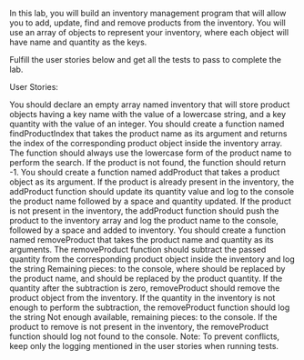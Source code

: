 In this lab, you will build an inventory management program that will allow you to add, update, find and remove products from the inventory. You will use an array of objects to represent your inventory, where each object will have name and quantity as the keys.

Fulfill the user stories below and get all the tests to pass to complete the lab.

User Stories:

You should declare an empty array named inventory that will store product objects having a key name with the value of a lowercase string, and a key quantity with the value of an integer.
You should create a function named findProductIndex that takes the product name as its argument and returns the index of the corresponding product object inside the inventory array. The function should always use the lowercase form of the product name to perform the search. If the product is not found, the function should return -1.
You should create a function named addProduct that takes a product object as its argument.
If the product is already present in the inventory, the addProduct function should update its quantity value and log to the console the product name followed by a space and quantity updated.
If the product is not present in the inventory, the addProduct function should push the product to the inventory array and log the product name to the console, followed by a space and added to inventory.
You should create a function named removeProduct that takes the product name and quantity as its arguments.
The removeProduct function should subtract the passed quantity from the corresponding product object inside the inventory and log the string Remaining <product-name> pieces: <product-quantity> to the console, where <product-name> should be replaced by the product name, and <product-quantity> should be replaced by the product quantity.
If the quantity after the subtraction is zero, removeProduct should remove the product object from the inventory. If the quantity in the inventory is not enough to perform the subtraction, the removeProduct function should log the string Not enough <product-name> available, remaining pieces: <product-quantity> to the console.
If the product to remove is not present in the inventory, the removeProduct function should log <product-name> not found to the console.
Note: To prevent conflicts, keep only the logging mentioned in the user stories when running tests.